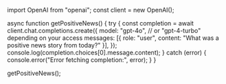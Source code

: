import OpenAI from "openai";
const client = new OpenAI();

async function getPositiveNews() {
    try {
        const completion = await client.chat.completions.create({
            model: "gpt-4o", // or "gpt-4-turbo" depending on your access
            messages: [{
                role: "user",
                content: "What was a positive news story from today?"
            }],
        });
        console.log(completion.choices[0].message.content);
    } catch (error) {
        console.error("Error fetching completion:", error);
    }
}

getPositiveNews();
